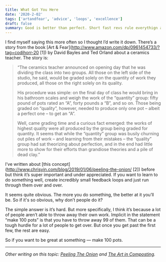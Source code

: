 ```yaml
---
title: What Got You Here
date: '2020-2-02'
tags: ['artandfear', 'advice', 'loops', 'excellence']
draft: false
summary: Good is better than perfect. Short fast revs rule everythign around me.
---
```


I find myself saying this more often so I thought I’d write it down. There’s a story from the book [Art & Fear](http://www.amazon.com/dp/0961454733/?tag=codihorr-20 [1]) by David Bayles and Ted Orland about a ceramics teacher. The story is:

> “The ceramics teacher announced on opening day that he was dividing the class into two groups. All those on the left side of the studio, he said, would be graded solely on the quantity of work they produced, all those on the right solely on its quality.
>
> His procedure was simple: on the final day of class he would bring in his bathroom scales and weigh the work of the “quantity” group: fifty pound of pots rated an “A”, forty pounds a “B”, and so on. Those being graded on “quality”, however, needed to produce only one pot – albeit a perfect one – to get an “A”.
>
> Well, came grading time and a curious fact emerged: the works of highest quality were all produced by the group being graded for quantity. It seems that while the “quantity” group was busily churning out piles of work – and learning from their mistakes – the “quality” group had sat theorizing about perfection, and in the end had little more to show for their efforts than grandiose theories and a pile of dead clay.”

I’ve written about [this concept](http://www.chrisyin.com/blog/2019/01/06/peeling-the-onion/ [2]) before but think it’s super important and under appreciated. If you want to learn to do something well, create incredibly small feedback loops and just run through them over and over.

It seems quite obvious. The more you do something, the better at it you’ll be. So if it's so obvious, why don’t people do it? 

The simple answer is it’s hard. But more specifically, I think it’s because a lot of people aren’t able to throw away their own work. Implicit in the statement “make 100 pots” is that you have to throw away 99 of them. That can be a tough hurdle for a lot of people to get over. But once you get past the first few, the rest are easy.

So if you want to be great at something — make 100 pots.

<hr>

*Other writing on this topic: [Peeling The Onion](/life/2019/01/06/peeling-the-onion/) and [The Art in Composting](/life/2017/06/19/art-in-composting/).*
